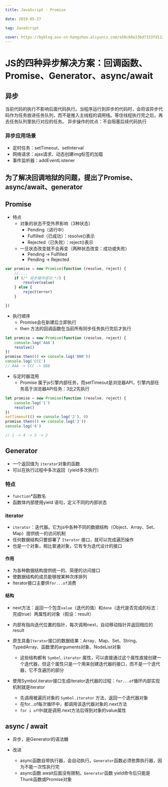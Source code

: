 ```yaml
---
title: JavaScript - Promise

date: 2019-05-27

tag: JavaScript

cover: https://byblog.oss-cn-hangzhou.aliyuncs.com/a50c68a33bd7333fd112ddb575f1b9adc5788d88.jpg
---
```


# JS的四种异步解决方案：回调函数、Promise、Generator、async/await

## 异步

当前代码的执行不影响后面代码执行。当程序运行到异步的代码时，会将该异步代码作为任务放进任务队列，而不是推入主线程的调用栈。等住线程执行完之后，再去任务队列里执行对应的任务。
异步操作的优点：不会阻塞后续代码执行

### 异步应用场景

- 定时任务：setTimeout、setInterval
- 网络请求：ajax请求、动态创建img标签的加载
- 事件监听器：addEventListener

## 为了解决回调地狱的问题，提出了Promise、async/await、generator

## Promise

- 特点
    - 对象的状态不受外界影响（3种状态）
        - Pending（进行中）
        - Fulfilled（已成功）：resolve()表示
        - Rejected（已失败）：reject()表示
    - 一旦状态改变就不会再变（两种状态改变：成功或失败）
        - Pending -> Fulfilled
        - Pending -> Rejected

```js
var promise = new Promise(function (resolve, reject) {
    //....
    if (/* 异步操作成功 */) {
        resolve(value)
    } else {
        reject(error)
    }

})
```

- 执行顺序
    - Promise会在新建后立即执行
    - then 方法的回调函数在当前所有同步任务执行完后才执行

```js
let promise = new Promise(function (resolve, reject) {
    console.log('AAA')
    resolve()
})
promise.then(() => console.log('BBB'))
console.log('CCC')
// AAA -> CCC -> BBB
```

- 与定时器混用
    - Promise 属于js引擎内部任务，而setTimeout是浏览器API，引擎内部任务高于浏览器API任务：3比2先执行

```js
let promise = new Promise(function (resolve, reject) {
    console.log('1')
    resolve()
})
setTimeout(() => console.log('2'), 0)
promise.then(() => console.log('3'))
console.log('4')

// 1 -> 4 -> 3 -> 2
```

## Generator

- 一个返回值为 `iterator`对象的函数
- 可以在执行过程中多次返回（yield多次执行）

### 特点

- `function`*函数名
- 函数体内部使用yield 语句，定义不同的内部状态

### iterator

- `iterator`：迭代器。它为js中各种不同的数据结构（Object、Array、Set、Map）提供统一的访问机制
- 任何数据结构只要部署了 `Iterator` 接口，就可以完成遍历操作
- 也是一个对象，相比普通对象，它有专为迭代设计的接口

#### 作用

- 为各种数据结构提供统一的、简便的访问接口
- 使数据结构的成员能够按某种次序排列
- Iterator接口主要供`for...of`消费

#### 结构

- next方法：返回一个包含`value`（迭代的值）和`done`（迭代是否完成的标志：完成true）两属性的对象（假设：result）
- 内部有指向迭代位置的指针，每次调用next，自动移动指针并返回相应的result
- 原生具备`Iterator`接口的数据结果：Array、Map、Set、String、TypedArray、函数里的arguments对象、NodeList对象
    - 这些结构都有 `Symbol.iterator` 属性，可以直接通过这个属性直接创建一个迭代器，但这个属性只是一个用来创建迭代器的接口，而不是一个迭代器，它不含遍历的部分

- 使用Symbol.iterator接口生成iterator迭代器的过程：`for...of`循环内部实现机制就是iterator
    - 先调用被遍历对象的 `Symbol.iterator` 方法，返回一个迭代器对象
    - 在for...of每次循环中，都调用该迭代器对象的.next方法
    - `for i of`中i就是调用.next方法后得到对象的value属性

## async / await

- 异步，是Generator的语法糖

- 改进
    - async函数自带执行器，会自动执行。`Generator`函数必须依靠执行器，因为不能一次性执行完
    - async函数 await后面没有限制。`Generator`函数 yield命令后只能是Thunk函数或Promise对象


























